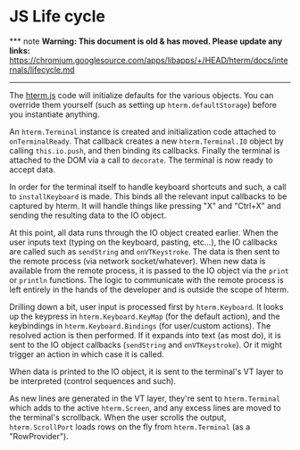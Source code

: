 # JS Life cycle

*** note
**Warning: This document is old & has moved.  Please update any links:**<br>
https://chromium.googlesource.com/apps/libapps/+/HEAD/hterm/docs/internals/lifecycle.md
***

The [hterm.js] code will initialize defaults for the various objects.  You can
override them yourself (such as setting up `hterm.defaultStorage`) before you
instantiate anything.

An `hterm.Terminal` instance is created and initialization code attached to
`onTerminalReady`.  That callback creates a new `hterm.Terminal.IO` object by
calling `this.io.push`, and then binding its callbacks.  Finally the terminal
is attached to the DOM via a call to `decorate`.  The terminal is now ready to
accept data.

In order for the terminal itself to handle keyboard shortcuts and such, a call
to `installKeyboard` is made.  This binds all the relevant input callbacks to
be captured by hterm.  It will handle things like pressing "X" and "Ctrl+X" and
sending the resulting data to the IO object.

At this point, all data runs through the IO object created earlier.  When the
user inputs text (typing on the keyboard, pasting, etc...), the IO callbacks
are called such as `sendString` and `onVTKeystroke`.  The data is then sent to
the remote process (via network socket/whatever).  When new data is available
from the remote process, it is passed to the IO object via the `print` or
`println` functions.  The logic to communicate with the remote process is left
entirely in the hands of the developer and is outside the scope of hterm.

Drilling down a bit, user input is processed first by `hterm.Keyboard`.  It
looks up the keypress in `hterm.Keyboard.KeyMap` (for the default action), and
the keybindings in `hterm.Keyboard.Bindings` (for user/custom actions).  The
resolved action is then performed.  If it expands into text (as most do), it
is sent to the IO object callbacks (`sendString` and `onVTKeystroke`).  Or it
might trigger an action in which case it is called.

When data is printed to the IO object, it is sent to the terminal's VT layer to
be interpreted (control sequences and such).

As new lines are generated in the VT layer, they're sent to `hterm.Terminal`
which adds to the active `hterm.Screen`, and any excess lines are moved to the
terminal's scrollback.  When the user scrolls the output, `hterm.ScrollPort`
loads rows on the fly from `hterm.Terminal` (as a "RowProvider").


[hterm.js]: ../../js/hterm.js
